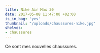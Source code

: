```yaml
---
title: Nike Air Max 30
date: 2017-05-08 11:47:00 +02:00
is_in_bag: 'yes'
thumbnail: "/uploads/chaussures-nike.jpg"
shelves:
- chaussures
---
```


Ce sont mes nouvelles chaussures.